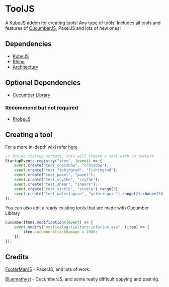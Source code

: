 # ToolJS
A [KubeJS](https://kubejs.com) addon for creating tools! Any type of tools! Includes all tools and features of [CucumberJS](https://git.bluemethyst.dev/CucumberJS), PaxelJS and lots of new ones!

## Dependencies
- [KubeJS](https://www.curseforge.com/minecraft/mc-mods/kubejs)
- [Rhino](https://www.curseforge.com/minecraft/mc-mods/rhino)
- [Architectury](https://www.curseforge.com/minecraft/mc-mods/architectury-api)

## Optional Dependencies
- [Cucumber Library](https://www.curseforge.com/minecraft/mc-mods/cucumber)

### Recommend but not required
- [ProbeJS](https://www.curseforge.com/minecraft/mc-mods/probejs)

## Creating a tool
For a more in-depth wiki refer [here](https://http.cat/501)
```js
// Inside startup_scripts, this will create a tool with no texture
StartupEvents.registry("item", (event) => {
    event.create("test_crossbow", "crossbow");
    event.create("test_fishingrod", "fishingrod");
    event.create("test_paxel", "paxel");
    event.create("test_scythe", "scythe");
    event.create("test_shear", "shears");
    event.create("test_sickle", "sickle").range(3);
    event.create("test_wateringcan", "wateringcan").range(2).chance(50);
});
```
You can also edit already existing tools that are made with Cucumber Library
```js
CucumberItems.modification((event) => {
    event.modify("mysticalagriculture:inferium_axe", (item) => {
        item.cucumberAttackDamage = 1000;
    });
});
```

## Credits
[FooterMan15](https://github.com/FooterMan15) - PaxelJS, and lots of work.

[Bluemethyst](https://bluemethyst.dev) - CucumberJS, and some really difficult copying and pasting.